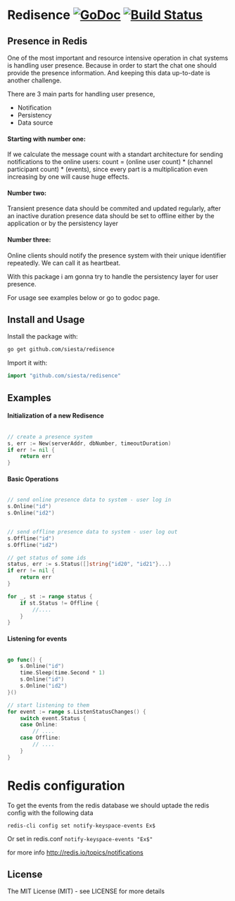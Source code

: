 # Redisence [![GoDoc](https://godoc.org/github.com/siesta/redisence?status.png)](https://godoc.org/github.com/siesta/redisence) [![Build Status](https://travis-ci.org/siesta/redisence.png)](https://travis-ci.org/siesta/redisence)

Presence in Redis
------------------

One of the most important and resource intensive operation in chat systems is handling user presence.
Because in order to start the chat one should provide the presence information.
And keeping this data up-to-date is another challenge.

There are 3 main parts for handling user presence,
* Notification
* Persistency
* Data source

#### Starting with number one:
If we calculate the message count with a standart architecture for sending notifications to the online users:
count = (online user count) * (channel participant count) * (events), since every part is a
multiplication even increasing by one will cause huge effects.

#### Number two:
Transient presence data should be commited and updated regularly, after an inactive duration presence data should be set to offline
either by the application or by the persistency layer

#### Number three:
Online clients should notify the presence system with their unique identifier repeatedly. We can call it as heartbeat.


With this package i am gonna try to handle the persistency layer for user presence.


For usage see examples below or go to godoc page.

## Install and Usage

Install the package with:

```bash
go get github.com/siesta/redisence
```

Import it with:

```go
import "github.com/siesta/redisence"
```


## Examples

#### Initialization of a new Redisence

```go

// create a presence system
s, err := New(serverAddr, dbNumber, timeoutDuration)
if err != nil {
    return err
}

```

#### Basic Operations

```go

// send online presence data to system - user log in
s.Online("id")
s.Online("id2")


// send offline presence data to system - user log out
s.Offline("id")
s.Offline("id2")

// get status of some ids
status, err := s.Status([]string{"id20", "id21"}...)
if err != nil {
    return err
}

for _, st := range status {
    if st.Status != Offline {
        //....
    }
}

```

#### Listening for events

```go

go func() {
    s.Online("id")
    time.Sleep(time.Second * 1)
    s.Online("id")
    s.Online("id2")
}()

// start listening to them
for event := range s.ListenStatusChanges() {
    switch event.Status {
    case Online:
        // ....
    case Offline:
        // ....
    }
}

```


# Redis configuration
To get the events from the redis database we should uptade the redis config with the following data

`redis-cli config set notify-keyspace-events Ex$`

Or
set in redis.conf
`notify-keyspace-events "Ex$"`

for more info http://redis.io/topics/notifications

## License

The MIT License (MIT) - see LICENSE for more details
